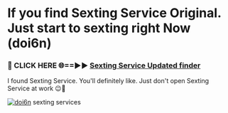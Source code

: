 # If you find Sexting Service Original. Just start to sexting right Now (doi6n)

<h3>🔴 CLICK HERE 🌐==►► <a href="https://tinyurl.com/2s32jyrn" rel="nofollow">Sexting Service Updated finder</a></h3>

I found Sexting Service. You'll definitely like. Just don't open Sexting Service at work 😉💬

[![doi6n](https://i.imgur.com/sZc9xG4.jpeg)](https://tinyurl.com/2s32jyrn)
sexting services